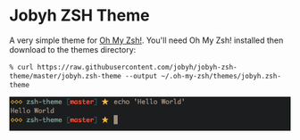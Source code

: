 # Jobyh ZSH Theme
A very simple theme for [Oh My Zsh!](https://github.com/robbyrussell/oh-my-zsh/blob/master/themes/robbyrussell.zsh-theme). You'll need Oh My Zsh! installed then download to the themes directory:

```
% curl https://raw.githubusercontent.com/jobyh/jobyh-zsh-theme/master/jobyh.zsh-theme --output ~/.oh-my-zsh/themes/jobyh.zsh-theme
```

![Screenshot of the theme](https://raw.githubusercontent.com/jobyh/jobyh-zsh-theme/master/docs/images/screenshot.png)

